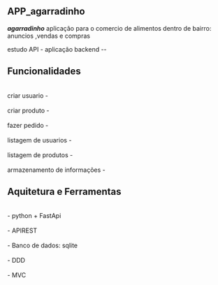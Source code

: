 ## APP_agarradinho 

***agarradinho*** aplicação para o comercio de alimentos dentro de bairro: anuncios ,vendas e compras 

estudo API - aplicação backend --


##

## Funcionalidades

<br> criar usuario - </br>
<br> criar produto -</br>
<br> fazer pedido -</br>
<br> listagem de usuarios -</br>
<br> listagem de produtos -</br>
<br> armazenamento de informações -</br> 


##

## Aquitetura e Ferramentas
 <br>- python + FastApi</br>
 <br>- APIREST</br>
 <br>- Banco de dados: sqlite  </br>
 <br>- DDD </br>
 <br>- MVC </br>